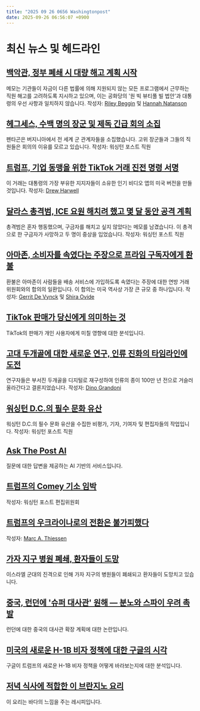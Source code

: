```yaml
---
title: "2025 09 26 0656 Washingtonpost"
date: 2025-09-26 06:56:07 +0900
---
```


# 최신 뉴스 및 헤드라인

## [백악관, 정부 폐쇄 시 대량 해고 계획 시작](https://www.washingtonpost.com/business/2025/09/25/government-shutdown-omb-firings-trump/)
메모는 기관들이 자금이 다른 법률에 의해 지원되지 않는 모든 프로그램에서 근무하는 직원 해고를 고려하도록 지시하고 있으며, 이는 공화당의 '원 빅 뷰티풀 빌 법안'과 대통령의 우선 사항과 일치하지 않습니다.
작성자: [Riley Beggin](https://www.washingtonpost.com/people/riley-beggin/) 및 [Hannah Natanson](https://www.washingtonpost.com/people/hannah-natanson/)

## [헤그세스, 수백 명의 장군 및 제독 긴급 회의 소집](https://www.washingtonpost.com/national-security/2025/09/25/hegseth-generals-quantico-meeting/)
펜타곤은 버지니아에서 전 세계 군 관계자들을 소집했습니다. 고위 장군들과 그들의 직원들은 회의의 이유를 모르고 있습니다.
작성자: 워싱턴 포스트 직원

## [트럼프, 기업 동맹을 위한 TikTok 거래 진전 명령 서명](https://www.washingtonpost.com/technology/2025/09/25/trump-order-tiktok-deal/)
이 거래는 대통령의 가장 부유한 지지자들이 소유한 인기 비디오 앱의 미국 버전을 만들 것입니다.
작성자: [Drew Harwell](https://www.washingtonpost.com/people/drew-harwell/)

## [달라스 총격범, ICE 요원 해치려 했고 몇 달 동안 공격 계획](https://www.washingtonpost.com/nation/2025/09/25/joshua-jahn-texas-ice-dallas-shooting-suspect/)
총격범은 혼자 행동했으며, 구금자를 해치고 싶지 않았다는 메모를 남겼습니다. 이 총격으로 한 구금자가 사망하고 두 명이 중상을 입었습니다.
작성자: 워싱턴 포스트 직원

## [아마존, 소비자를 속였다는 주장으로 프라임 구독자에게 환불](https://www.washingtonpost.com/technology/2025/09/25/amazon-refund-billion-prime-ftc/)
환불은 아마존이 사람들을 배송 서비스에 가입하도록 속였다는 주장에 대한 연방 거래 위원회와의 합의의 일환입니다. 이 합의는 미국 역사상 가장 큰 규모 중 하나입니다.
작성자: [Gerrit De Vynck](https://www.washingtonpost.com/people/gerrit-de-vynck/) 및 [Shira Ovide](https://www.washingtonpost.com/people/shira-ovide/)

## [TikTok 판매가 당신에게 의미하는 것](https://www.washingtonpost.com/technology/2025/09/25/tiktok-deal-sale-algorithm-changes/)
TikTok의 판매가 개인 사용자에게 미칠 영향에 대한 분석입니다.

## [고대 두개골에 대한 새로운 연구, 인류 진화의 타임라인에 도전](https://www.washingtonpost.com/science/2025/09/25/human-evolution-timeline-million-years/)
연구자들은 부서진 두개골을 디지털로 재구성하여 인류의 종이 100만 년 전으로 거슬러 올라간다고 결론지었습니다.
작성자: [Dino Grandoni](https://www.washingtonpost.com/people/dino-grandoni/)

## [워싱턴 D.C.의 필수 문화 유산](https://www.washingtonpost.com/entertainment/interactive/2025/dc-district-columbia-music-movies-art/)
워싱턴 D.C.의 필수 문화 유산을 수집한 비평가, 기자, 기여자 및 편집자들의 작업입니다.
작성자: 워싱턴 포스트 직원

## [Ask The Post AI](https://www.washingtonpost.com/ask-the-post-ai/)
질문에 대한 답변을 제공하는 AI 기반의 서비스입니다.

## [트럼프의 Comey 기소 임박](https://www.washingtonpost.com/opinions/2025/09/25/james-comey-grand-jury-indictment-trump/)
작성자: 워싱턴 포스트 편집위원회

## [트럼프의 우크라이나로의 전환은 불가피했다](https://www.washingtonpost.com/opinions/2025/09/25/trump-ukraine-putin-nato-warning/)
작성자: [Marc A. Thiessen](https://www.washingtonpost.com/people/marc-a-thiessen/)

## [가자 지구 병원 폐쇄, 환자들이 도망](https://www.washingtonpost.com/world/2025/09/25/gaza-city-hospitals-close/)
이스라엘 군대의 진격으로 인해 가자 지구의 병원들이 폐쇄되고 환자들이 도망치고 있습니다.

## [중국, 런던에 '슈퍼 대사관' 원해 — 분노와 스파이 우려 촉발](https://www.washingtonpost.com/world/2025/09/25/china-london-embassy-spying/)
런던에 대한 중국의 대사관 확장 계획에 대한 논란입니다.

## [미국의 새로운 H-1B 비자 정책에 대한 구글의 시각](https://www.washingtonpost.com/politics/2025/09/25/google-trump-h1b-visa-tech/)
구글이 트럼프의 새로운 H-1B 비자 정책을 어떻게 바라보는지에 대한 분석입니다.

## [저녁 식사에 적합한 이 브란지노 요리](https://www.washingtonpost.com/food/2025/09/23/branzino-red-pepper-sauce-fennel-salad/)
이 요리는 바다의 느낌을 주는 레시피입니다.